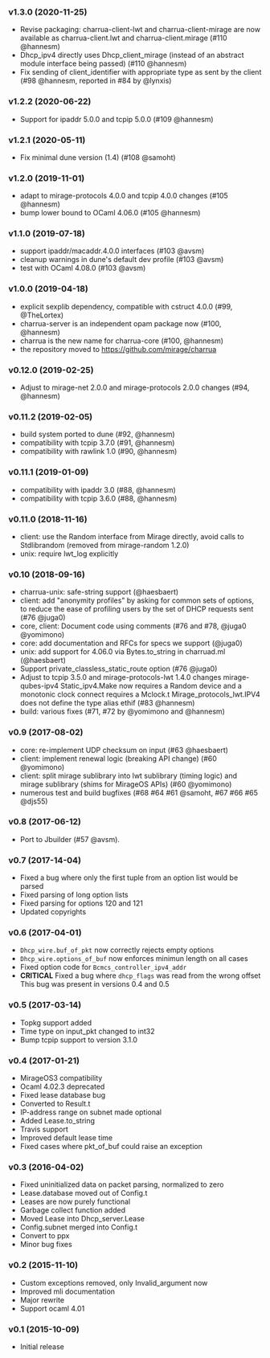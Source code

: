 ### v1.3.0 (2020-11-25)

* Revise packaging: charrua-client-lwt and charrua-client-mirage are now
  available as charrua-client.lwt and charrua-client.mirage (#110 @hannesm)
* Dhcp_ipv4 directly uses Dhcp_client_mirage (instead of an abstract module
  interface being passed) (#110 @hannesm)
* Fix sending of client_identifier with appropriate type as sent by the client
  (#98 @hannesm, reported in #84 by @lynxis)

### v1.2.2 (2020-06-22)

* Support for ipaddr 5.0.0 and tcpip 5.0.0 (#109 @hannesm)

### v1.2.1 (2020-05-11)

* Fix minimal dune version (1.4) (#108 @samoht)

### v1.2.0 (2019-11-01)

* adapt to mirage-protocols 4.0.0 and tcpip 4.0.0 changes (#105 @hannesm)
* bump lower bound to OCaml 4.06.0 (#105 @hannesm)

### v1.1.0 (2019-07-18)

* support ipaddr/macaddr.4.0.0 interfaces (#103 @avsm)
* cleanup warnings in dune's default dev profile (#103 @avsm)
* test with OCaml 4.08.0 (#103 @avsm)

### v1.0.0 (2019-04-18)

* explicit sexplib dependency, compatible with cstruct 4.0.0 (#99, @TheLortex)
* charrua-server is an independent opam package now (#100, @hannesm)
* charrua is the new name for charrua-core (#100, @hannesm)
* the repository moved to https://github.com/mirage/charrua

### v0.12.0 (2019-02-25)

* Adjust to mirage-net 2.0.0 and mirage-protocols 2.0.0 changes (#94, @hannesm)

### v0.11.2 (2019-02-05)

* build system ported to dune (#92, @hannesm)
* compatibility with tcpip 3.7.0 (#91, @hannesm)
* compatibility with rawlink 1.0 (#90, @hannesm)

### v0.11.1 (2019-01-09)

* compatibility with ipaddr 3.0 (#88, @hannesm)
* compatibility with tcpip 3.6.0 (#88, @hannesm)

### v0.11.0 (2018-11-16)

* client: use the Random interface from Mirage directly, avoid calls to Stdlibrandom (removed from mirage-random 1.2.0)
* unix: require lwt_log explicitly

### v0.10 (2018-09-16)

* charrua-unix: safe-string support (@haesbaert)
* client: add "anonymity profiles" by asking for common sets of options, to reduce the ease of profiling users by the set of DHCP requests sent (#76 @juga0)
* core, client: Document code using comments (#76 and #78, @juga0 @yomimono)
* core: add documentation and RFCs for specs we support (@juga0)
* unix: add support for 4.06.0 via Bytes.to_string in charruad.ml (@haesbaert)
* Support private_classless_static_route option (#76 @juga0)
* Adjust to tcpip 3.5.0 and mirage-protocols-lwt 1.4.0 changes mirage-qubes-ipv4
  Static_ipv4.Make now requires a Random device and a monotonic clock
  connect requires a Mclock.t
  Mirage_protocols_lwt.IPV4 does not define the type alias ethif (#83 @hannesm)
* build: various fixes (#71, #72 by @yomimono and @hannesm)

### v0.9 (2017-08-02)

* core: re-implement UDP checksum on input (#63 @haesbaert)
* client: implement renewal logic (breaking API change) (#60 @yomimono)
* client: split mirage sublibrary into lwt sublibrary (timing logic) and mirage sublibrary (shims for MirageOS APIs) (#60 @yomimono)
* numerous test and build bugfixes (#68 #64 #61 @samoht, #67 #66 #65 @djs55)

### v0.8 (2017-06-12)

* Port to Jbuilder (#57 @avsm).

### v0.7 (2017-14-04)

* Fixed a bug where only the first tuple from an option list would be parsed
* Fixed parsing of long option lists
* Fixed parsing for options 120 and 121
* Updated copyrights

### v0.6 (2017-04-01)

* `Dhcp_wire.buf_of_pkt` now correctly rejects empty options
* `Dhcp_wire.options_of_buf` now enforces minimun length on all cases
* Fixed option code for `Bcmcs_controller_ipv4_addr`
* **CRITICAL** Fixed a bug where `dhcp_flags` was read from the wrong offset
This bug was present in versions 0.4 and 0.5

### v0.5 (2017-03-14)

* Topkg support added
* Time type on input_pkt changed to int32
* Bump tcpip support to version 3.1.0

### v0.4 (2017-01-21)

* MirageOS3 compatibility
* Ocaml 4.02.3 deprecated
* Fixed lease database bug
* Converted to Result.t
* IP-address range on subnet made optional
* Added Lease.to_string
* Travis support
* Improved default lease time
* Fixed cases where pkt_of_buf could raise an exception

### v0.3 (2016-04-02)

* Fixed uninitialized data on packet parsing, normalized to zero
* Lease.database moved out of Config.t
* Leases are now purely functional
* Garbage collect function added
* Moved Lease into Dhcp_server.Lease
* Config.subnet merged into Config.t
* Convert to ppx
* Minor bug fixes

### v0.2 (2015-11-10)

* Custom exceptions removed, only Invalid_argument now
* Improved mli documentation
* Major rewrite
* Support ocaml 4.01

### v0.1 (2015-10-09)

* Initial release
